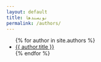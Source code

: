 ```yaml
---
layout: default
title: نویسندها
permalink: /authors/
---
```


<ul>
  {% for author in site.authors %}
    <li><a href="{{ author.url }}">{{ author.title }}</a></li>
  {% endfor %}
</ul>
